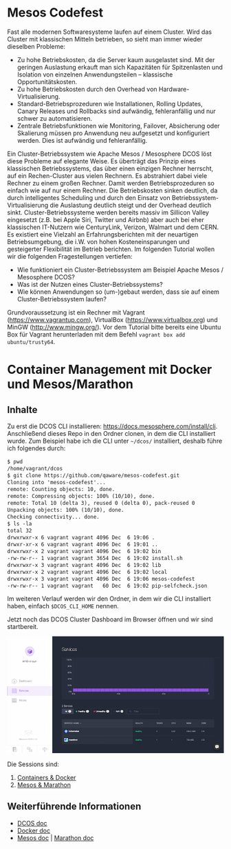 # Mesos Codefest
Fast alle modernen Softwaresysteme laufen auf einem Cluster. Wird das Cluster mit klassischen Mitteln betrieben, so sieht man immer wieder dieselben Probleme:
* Zu hohe Betriebskosten, da die Server kaum ausgelastet sind. Mit der geringen Auslastung erkauft man sich Kapazitäten für Spitzenlasten und Isolation von einzelnen Anwendungsteilen – klassische Opportunitätskosten.
* Zu hohe Betriebskosten durch den Overhead von Hardware-Virtualisierung.
* Standard-Betriebsprozeduren wie Installationen, Rolling Updates, Canary Releases und Rollbacks sind aufwändig,
fehleranfällig und nur schwer zu automatisieren.
* Zentrale Betriebsfunktionen wie Monitoring, Failover, Absicherung oder Skalierung müssen pro
Anwendung neu aufgesetzt und konfiguriert werden. Dies ist aufwändig und fehleranfällig.

Ein Cluster-Betriebssystem wie Apache Mesos / Mesosphere DCOS löst diese Probleme auf elegante Weise. Es überträgt das Prinzip eines klassischen Betriebssystems, das über einen einzigen Rechner herrscht, auf ein Rechen-Cluster aus vielen Rechnern. Es abstrahiert dabei viele Rechner zu einem großen Rechner. Damit werden Betriebsprozeduren so einfach wie auf nur einem Rechner. Die Betriebskosten sinken deutlich, da durch intelligentes Scheduling und durch den Einsatz von Betriebssystem-Virtualisierung die Auslastung deutlich steigt und der Overhead deutlich sinkt.
Cluster-Betriebssysteme werden bereits massiv im Sillicon Valley eingesetzt (z.B. bei Apple Siri, Twitter und Airbnb) aber auch bei eher klassischen IT-Nutzern wie CenturyLink, Verizon, Walmart und dem CERN. Es existiert eine Vielzahl an Erfahrungsberichten mit der neuartigen Betriebsumgebung, die i.W. von hohen Kosteneinsparungen und gesteigerter Flexibilität im Betrieb berichten.
Im folgenden Tutorial wollen wir die folgenden Fragestellungen vertiefen:
* Wie funktioniert ein Cluster-Betriebssystem am Beispiel Apache Mesos / Mesosphere DCOS?
* Was ist der Nutzen eines Cluster-Betriebssystems?
* Wie können Anwendungen so (um-)gebaut werden, dass sie auf einem Cluster-Betriebssystem
laufen?

Grundvoraussetzung ist ein Rechner mit Vagrant (https://www.vagrantup.com), VirtualBox (https://www.virtualbox.org) und MinGW (http://www.mingw.org/). Vor dem Tutorial bitte bereits eine Ubuntu Box für Vagrant herunterladen mit dem Befehl `vagrant box add ubuntu/trusty64`.


# Container Management mit Docker und Mesos/Marathon

## Inhalte

Zu erst die DCOS CLI installieren: https://docs.mesosphere.com/install/cli.
Anschließend dieses Repo in den Ordner clonen, in dem die CLI installiert wurde. Zum Beispiel habe ich die CLI unter `~/dcos/` installiert, deshalb führe ich folgendes durch:

```
$ pwd
/home/vagrant/dcos
$ git clone https://github.com/qaware/mesos-codefest.git
Cloning into 'mesos-codefest'...
remote: Counting objects: 10, done.
remote: Compressing objects: 100% (10/10), done.
remote: Total 10 (delta 3), reused 0 (delta 0), pack-reused 0
Unpacking objects: 100% (10/10), done.
Checking connectivity... done.
$ ls -la
total 32
drwxrwxr-x 6 vagrant vagrant 4096 Dec  6 19:06 .
drwxr-xr-x 6 vagrant vagrant 4096 Dec  6 19:01 ..
drwxrwxr-x 2 vagrant vagrant 4096 Dec  6 19:02 bin
-rw-rw-r-- 1 vagrant vagrant 3654 Dec  6 19:02 install.sh
drwxrwxr-x 3 vagrant vagrant 4096 Dec  6 19:02 lib
drwxrwxr-x 2 vagrant vagrant 4096 Dec  6 19:02 local
drwxrwxr-x 3 vagrant vagrant 4096 Dec  6 19:06 mesos-codefest
-rw-rw-r-- 1 vagrant vagrant   60 Dec  6 19:02 pip-selfcheck.json
```

Im weiteren Verlauf werden wir den Ordner, in dem wir die CLI installiert haben, einfach `$DCOS_CLI_HOME` nennen.

Jetzt noch das DCOS Cluster Dashboard im Browser öffnen und wir sind startbereit.

![DCOS Dashboard](img/dcos-dashboard.png)

Die Sessions sind:

1. [Containers &amp; Docker](./docker)
1. [Mesos &amp; Marathon](./mesos-marathon)

## Weiterführende Informationen

- [DCOS doc](https://docs.mesosphere.com)
- [Docker doc](https://docs.docker.com/)
- [Mesos doc](http://mesos.apache.org/documentation/latest/) | [Marathon doc](https://mesosphere.github.io/marathon/docs/)
